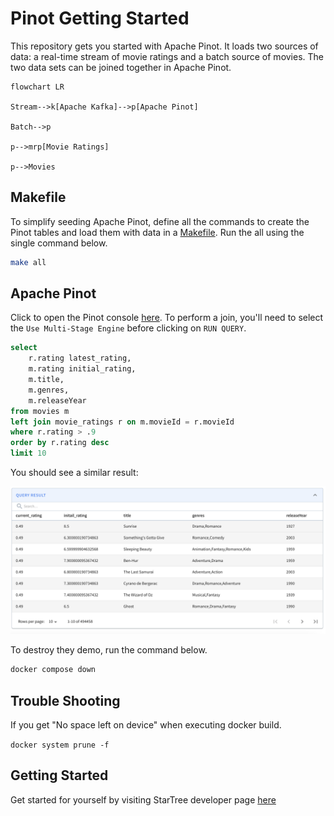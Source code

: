 # Pinot Getting Started

This repository gets you started with Apache Pinot. It loads two sources of data: a real-time stream of movie ratings and a batch source of movies. The two data sets can be joined together in Apache Pinot.

```mermaid
flowchart LR

Stream-->k[Apache Kafka]-->p[Apache Pinot]

Batch-->p

p-->mrp[Movie Ratings]

p-->Movies
```

## Makefile
To simplify seeding Apache Pinot, define all the commands to create the Pinot tables and load them with data in a [Makefile](./Makefile). Run the all using the single command below.

```bash
make all
```

## Apache Pinot

Click to open the Pinot console [here](http://localhost:9000/#/query). To perform a join, you'll need to select the `Use Multi-Stage Engine` before clicking on `RUN QUERY`.

```sql
select 
    r.rating latest_rating, 
    m.rating initial_rating, 
    m.title, 
    m.genres, 
    m.releaseYear 
from movies m
left join movie_ratings r on m.movieId = r.movieId
where r.rating > .9
order by r.rating desc
limit 10

```

You should see a similar result:

![alt](./images/results.png)


To destroy they demo, run the command below.

```bash
docker compose down
```

## Trouble Shooting

If you get "No space left on device" when executing docker build.

```docker system prune -f```


## Getting Started

Get started for yourself by visiting StarTree developer page [here](https://dev.startree.ai/docs/pinot/getting-started/quick-start)

